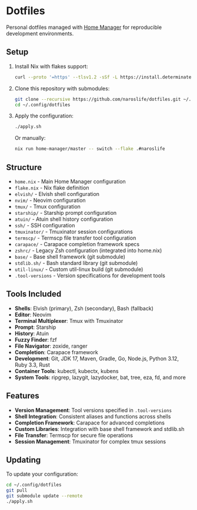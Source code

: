 # Dotfiles

Personal dotfiles managed with [Home Manager](https://github.com/nix-community/home-manager) for reproducible development environments.

## Setup

1. Install Nix with flakes support:
   ```bash
   curl --proto '=https' --tlsv1.2 -sSf -L https://install.determinate.systems/nix | sh -s -- install
   ```

2. Clone this repository with submodules:
   ```bash
   git clone --recursive https://github.com/naroslife/dotfiles.git ~/.config/dotfiles
   cd ~/.config/dotfiles
   ```

3. Apply the configuration:
   ```bash
   ./apply.sh
   ```
   
   Or manually:
   ```bash
   nix run home-manager/master -- switch --flake .#naroslife
   ```

## Structure

- `home.nix` - Main Home Manager configuration
- `flake.nix` - Nix flake definition
- `elvish/` - Elvish shell configuration  
- `nvim/` - Neovim configuration
- `tmux/` - Tmux configuration
- `starship/` - Starship prompt configuration
- `atuin/` - Atuin shell history configuration
- `ssh/` - SSH configuration
- `tmuxinator/` - Tmuxinator session configurations
- `termscp/` - Termscp file transfer tool configuration
- `carapace/` - Carapace completion framework specs
- `zshrc/` - Legacy Zsh configuration (integrated into home.nix)
- `base/` - Base shell framework (git submodule)
- `stdlib.sh/` - Bash standard library (git submodule)
- `util-linux/` - Custom util-linux build (git submodule)
- `.tool-versions` - Version specifications for development tools

## Tools Included

- **Shells**: Elvish (primary), Zsh (secondary), Bash (fallback)
- **Editor**: Neovim
- **Terminal Multiplexer**: Tmux with Tmuxinator
- **Prompt**: Starship
- **History**: Atuin
- **Fuzzy Finder**: fzf
- **File Navigator**: zoxide, ranger
- **Completion**: Carapace framework
- **Development**: Git, JDK 17, Maven, Gradle, Go, Node.js, Python 3.12, Ruby 3.3, Rust
- **Container Tools**: kubectl, kubectx, kubens
- **System Tools**: ripgrep, lazygit, lazydocker, bat, tree, eza, fd, and more

## Features

- **Version Management**: Tool versions specified in `.tool-versions`
- **Shell Integration**: Consistent aliases and functions across shells
- **Completion Framework**: Carapace for advanced completions
- **Custom Libraries**: Integration with base shell framework and stdlib.sh
- **File Transfer**: Termscp for secure file operations
- **Session Management**: Tmuxinator for complex tmux sessions

## Updating

To update your configuration:

```bash
cd ~/.config/dotfiles
git pull
git submodule update --remote
./apply.sh
```
